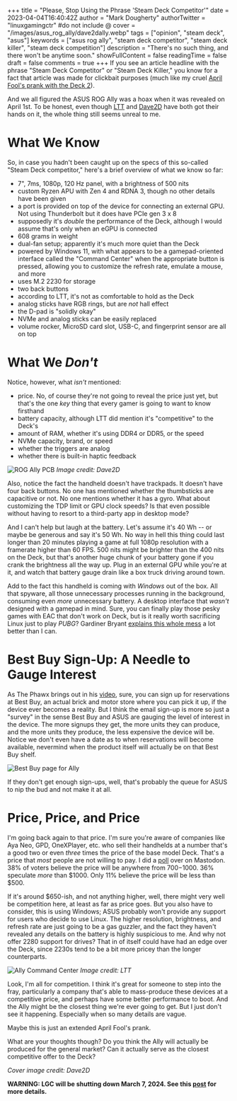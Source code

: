 +++
title = "Please, Stop Using the Phrase 'Steam Deck Competitor'"
date = 2023-04-04T16:40:42Z
author = "Mark Dougherty"
authorTwitter = "linuxgamingctr" #do not include @
cover = "/images/asus_rog_ally/dave2dally.webp"
tags = ["opinion", "steam deck", "asus"]
keywords = ["asus rog ally", "steam deck competitor", "steam deck killer", "steam deck competition"]
description = "There's no such thing, and there won't be anytime soon."
showFullContent = false
readingTime = false
draft = false
comments = true
+++
If you see an article headline with the phrase "Steam Deck Competitor" or "Steam Deck Killer," you know for a fact that article was made for clickbait purposes (much like my cruel [April Fool's prank with the Deck 2](https://linuxgamingcentral.com/posts/i-got-a-steam-deck-2/)).

And we all figured the ASUS ROG Ally was a hoax when it was revealed on April 1st. To be honest, even though [LTT](https://www.youtube.com/watch?v=S9a3oAiN2ik) and [Dave2D](https://www.youtube.com/watch?v=drLZxyv79Oo) have both got their hands on it, the whole thing still seems unreal to me.

# What We Know
So, in case you hadn't been caught up on the specs of this so-called "Steam Deck competitor," here's a brief overview of what we know so far:
- 7", 7ms, 1080p, 120 Hz panel, with a brightness of 500 nits
- custom Ryzen APU with Zen 4 and RDNA 3, though no other details have been given
- a port is provided on top of the device for connecting an external GPU. Not using Thunderbolt but it does have PCIe gen 3 x 8
- supposedly it's *double* the performance of the Deck, although I would assume that's only when an eGPU is connected
- 608 grams in weight
- dual-fan setup; apparently it's much more quiet than the Deck
- powered by Windows 11, with what appears to be a gamepad-oriented interface called the "Command Center" when the appropriate button is pressed, allowing you to customize the refresh rate, emulate a mouse, and more
- uses M.2 2230 for storage
- two back buttons
- according to LTT, it's not as comfortable to hold as the Deck
- analog sticks have RGB rings, but are *not* hall effect
- the D-pad is "solidly okay"
- NVMe and analog sticks can be easily replaced
- volume rocker, MicroSD card slot, USB-C, and fingerprint sensor are all on top

# What We *Don't*
Notice, however, what *isn't* mentioned:
- price. No, of course they're not going to reveal the price just yet, but that's the one *key* thing that every gamer is going to want to know firsthand
- battery capacity, although LTT did mention it's "competitive" to the Deck's
- amount of RAM, whether it's using DDR4 or DDR5, or the speed
- NVMe capacity, brand, or speed
- whether the triggers are analog
- whether there is built-in haptic feedback

![ROG Ally PCB](/images/asus_rog_ally/pcb.webp)
*Image credit: Dave2D*

Also, notice the fact the handheld doesn't have trackpads. It doesn't have four back buttons. No one has mentioned whether the thumbsticks are capacitive or not. No one mentions whether it has a gyro. What about customizing the TDP limit or GPU clock speeds? Is that even possible without having to resort to a third-party app in desktop mode?

And I can't help but laugh at the battery. Let's assume it's 40 Wh -- or maybe be generous and say it's 50 Wh. No way in hell this thing could last longer than 20 minutes playing a game at full 1080p resolution with a framerate higher than 60 FPS. 500 nits might be brighter than the 400 nits on the Deck, but that's another huge chunk of your battery gone if you crank the brightness all the way up. Plug in an external GPU while you're at it, and watch that battery gauge drain like a box truck driving around town.

Add to the fact this handheld is coming with *Windows* out of the box. All that spyware, all those unnecessary processes running in the background, consuming even *more* unnecessary battery. A desktop interface that *wasn't* designed with a gamepad in mind. Sure, you can finally play those pesky games with EAC that don't work on Deck, but is it really worth sacrificing Linux just to play *PUBG*? Gardiner Bryant [explains this whole mess](https://viewsink.com/asus-rog-ally-wanna-be/) a lot better than I can.

# Best Buy Sign-Up: A Needle to Gauge Interest
As The Phawx brings out in his [video](https://www.youtube.com/watch?v=sCgPQlrMhkU), sure, you can sign up for reservations at Best Buy, an actual brick and motor store where you can pick it up, if the device ever becomes a reality. But I think the email sign-up is more so just a "survey" in the sense Best Buy and ASUS are gauging the level of interest in the device. The more signups they get, the more units they can produce, and the more units they produce, the less expensive the device will be. Notice we don't even have a date as to when reservations will become available, nevermind when the product itself will actually be on that Best Buy shelf.

![Best Buy page for Ally](/images/asus_rog_ally/best_buy.webp)

If they don't get enough sign-ups, well, that's probably the queue for ASUS to nip the bud and not make it at all.

# Price, Price, and Price
I'm going back again to that price. I'm sure you're aware of companies like Aya Neo, GPD, OneXPlayer, etc. who sell their handhelds at a number that's a good two or even *three* times the price of the base model Deck. That's a price that *most* people are not willing to pay. I did a [poll](https://mastodon.social/@linuxgamingcentral/110138886032709814) over on Mastodon. 38% of voters believe the price will be anywhere from $700-$1000. 36% speculate *more* than $1000. Only 11% believe the price will be less than $500.

If it's around $650-ish, and not anything higher, well, there might very well be competition here, at least as far as price goes. But you also have to consider, this is using Windows; ASUS probably won't provide any support for users who decide to use Linux. The higher resolution, brightness, and refresh rate are just going to be a gas guzzler, and the fact they haven't revealed any details on the battery is highly suspicious to me. And why not offer 2280 support for drives? That in of itself could have had an edge over the Deck, since 2230s tend to be a bit more pricey than the longer counterparts.

![Ally Command Center](/images/asus_rog_ally/command_center.webp)
*Image credit: LTT*

Look, I'm all for competition. I think it's great for someone to step into the fray, particularly a company that's able to mass-produce these devices at a competitive price, and perhaps have some better performance to boot. And the Ally might be the closest thing we're ever going to get. But I just don't see it happening. Especially when so many details are vague.

Maybe this is just an extended April Fool's prank.

What are your thoughts though? Do you think the Ally will actually be produced for the general market? Can it actually serve as the closest competitive offer to the Deck?

*Cover image credit: Dave2D*

**WARNING: LGC will be shutting down March 7, 2024. See this [post](https://linuxgamingcentral.com/posts/the-end-of-lgc/) for more details.**
